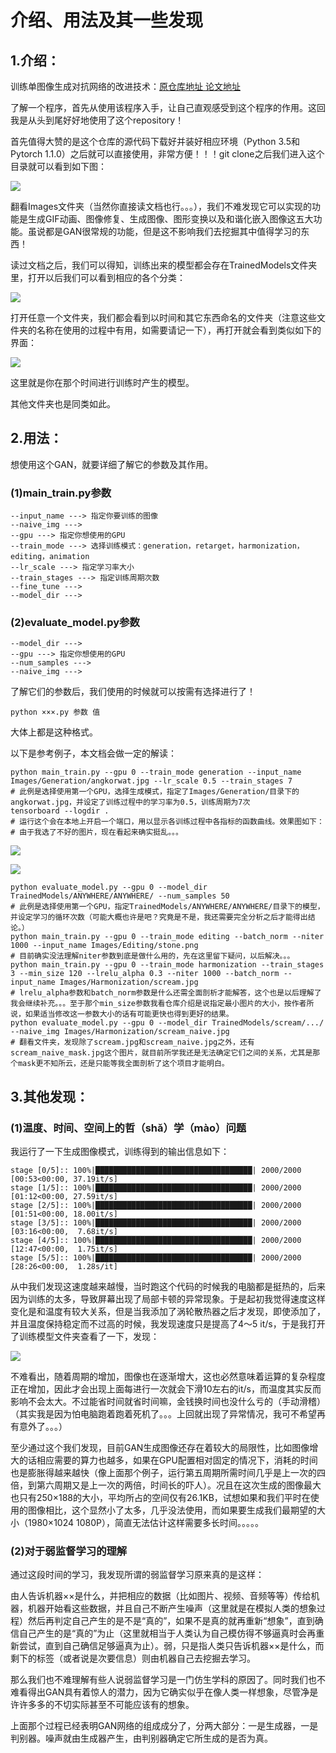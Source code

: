# 介绍、用法及其一些发现

## 1.介绍：

训练单图像生成对抗网络的改进技术：[原仓库地址 ](https://github.com/tohinz/ConSinGAN) [论文地址](https://openaccess.thecvf.com/content/WACV2021/papers/Hinz_Improved_Techniques_for_Training_Single-Image_GANs_WACV_2021_paper.pdf)

了解一个程序，首先从使用该程序入手，让自己直观感受到这个程序的作用。这回我是从头到尾好好地使用了这个repository！

首先值得大赞的是这个仓库的源代码下载好并装好相应环境（Python 3.5和Pytorch 1.1.0）之后就可以直接使用，非常方便！！！git clone之后我们进入这个目录就可以看到如下图：

![](Assert/2021-04-13_21-08.png)

翻看Images文件夹（当然你直接读文档也行。。。），我们不难发现它可以实现的功能是生成GIF动画、图像修复、生成图像、图形变换以及和谐化嵌入图像这五大功能。虽说都是GAN很常规的功能，但是这不影响我们去挖掘其中值得学习的东西！

读过文档之后，我们可以得知，训练出来的模型都会存在TrainedModels文件夹里，打开以后我们可以看到相应的各个分类：

![](Assert/2021-04-13_21-25.png)

打开任意一个文件夹，我们都会看到以时间和其它东西命名的文件夹（注意这些文件夹的名称在使用的过程中有用，如需要请记一下），再打开就会看到类似如下的界面：

![](Assert/2021-04-13_21-36.png)

这里就是你在那个时间进行训练时产生的模型。

其他文件夹也是同类如此。

## 2.用法：

想使用这个GAN，就要详细了解它的参数及其作用。

### (1)main_train.py参数

```
--input_name ---> 指定你要训练的图像
--naive_img ---> 
--gpu ---> 指定你想使用的GPU
--train_mode ---> 选择训练模式：generation，retarget，harmonization，editing，animation
--lr_scale ---> 指定学习率大小
--train_stages ---> 指定训练周期次数
--fine_tune ---> 
--model_dir ---> 
```

### (2)evaluate_model.py参数

```
--model_dir ---> 
--gpu ---> 指定你想使用的GPU
--num_samples ---> 
--naive_img ---> 
```

了解它们的参数后，我们使用的时候就可以按需有选择进行了！

```
python ×××.py 参数 值
```

大体上都是这种格式。

以下是参考例子，本文档会做一定的解读：

```shell
python main_train.py --gpu 0 --train_mode generation --input_name Images/Generation/angkorwat.jpg --lr_scale 0.5 --train_stages 7
# 此例是选择使用第一个GPU，选择生成模式，指定了Images/Generation/目录下的angkorwat.jpg，并设定了训练过程中的学习率为0.5，训练周期为7次
tensorboard --logdir .
# 运行这个会在本地上开启一个端口，用以显示各训练过程中各指标的函数曲线。效果图如下：
# 由于我选了不好的图片，现在看起来确实挺乱。。。
```

![](Assert/2021-04-13_23-04.png)

![](Assert/Screenshot_20210413_230713.png)

```shell
python evaluate_model.py --gpu 0 --model_dir TrainedModels/ANYWHERE/ANYWHERE/ --num_samples 50
# 此例是选择使用第一个GPU，指定TrainedModels/ANYWHERE/ANYWHERE/目录下的模型，并设定学习的循环次数（可能大概也许是吧？究竟是不是，我还需要完全分析之后才能得出结论。）
python main_train.py --gpu 0 --train_mode editing --batch_norm --niter 1000 --input_name Images/Editing/stone.png
# 目前确实没法理解niter参数到底是做什么用的，先在这里留下疑问，以后解决。。。
python main_train.py --gpu 0 --train_mode harmonization --train_stages 3 --min_size 120 --lrelu_alpha 0.3 --niter 1000 --batch_norm --input_name Images/Harmonization/scream.jpg
# lrelu_alpha参数和batch_norm参数是什么还需全面剖析才能解答，这个也是以后理解了我会继续补充。。。至于那个min_size参数我看仓库介绍是说指定最小图片的大小，按作者所说，如果适当修改这一参数大小的话有可能更快也得到更好的结果。
python evaluate_model.py --gpu 0 --model_dir TrainedModels/scream/.../ --naive_img Images/Harmonization/scream_naive.jpg
# 翻看文件夹，发现除了scream.jpg和scream_naive.jpg之外，还有scream_naive_mask.jpg这个图片，就目前所学我还是无法确定它们之间的关系，尤其是那个mask更不知所云，还是只能等我全面剖析了这个项目才能明白。
```

## 3.其他发现：

### (1)温度、时间、空间上的哲（shǎ）学（mào）问题

我运行了一下生成图像模式，训练得到的输出信息如下：

```
stage [0/5]:: 100%|███████████████████████████████████| 2000/2000 [00:53<00:00, 37.19it/s]
stage [1/5]:: 100%|███████████████████████████████████| 2000/2000 [01:12<00:00, 27.59it/s]
stage [2/5]:: 100%|███████████████████████████████████| 2000/2000 [01:51<00:00, 18.00it/s]
stage [3/5]:: 100%|███████████████████████████████████| 2000/2000 [03:16<00:00,  7.68it/s]
stage [4/5]:: 100%|███████████████████████████████████| 2000/2000 [12:47<00:00,  1.75it/s]
stage [5/5]:: 100%|███████████████████████████████████| 2000/2000 [28:26<00:00,  1.28s/it]
```

从中我们发现这速度越来越慢，当时跑这个代码的时候我的电脑都是挺热的，后来因为训练的太多，导致屏幕出现了局部卡顿的异常现象。于是起初我觉得速度这样变化是和温度有较大关系，但是当我添加了涡轮散热器之后才发现，即使添加了，并且温度保持稳定而不过高的时候，我发现速度只是提高了4～5 it/s，于是我打开了训练模型文件夹查看了一下，发现：

![](Assert/2021-04-14_21-22.png)

不难看出，随着周期的增加，图像也在逐渐增大，这也必然意味着运算的复杂程度正在增加，因此才会出现上面每进行一次就会下滑10左右的it/s，而温度其实反而影响不会太大。不过能省时间就省时间嘛，金钱换时间也没什么亏的（手动滑稽）（其实我是因为怕电脑跑着跑着死机了。。。上回就出现了异常情况，我可不希望再有意外了。。。）

至少通过这个我们发现，目前GAN生成图像还存在着较大的局限性，比如图像增大的话相应需要的算力也越多，如果在GPU配置相对固定的情况下，消耗的时间也是膨胀得越来越快（像上面那个例子，运行第五周期所需时间几乎是上一次的四倍，到第六周期又是上一次的两倍，时间长的吓人）。况且在这次生成的图像最大也只有250×188的大小，平均所占的空间仅有26.1KB，试想如果和我们平时在使用的图像相比，这个显然小了太多，几乎没法使用，而如果要生成我们最期望的大小（1980×1024 1080P），简直无法估计这样需要多长时间。。。。。

### (2)对于弱监督学习的理解

通过这段时间的学习，我发现所谓的弱监督学习原来真的是这样：

由人告诉机器××是什么，并把相应的数据（比如图片、视频、音频等等）传给机器，机器开始看这些数据，并且自己不断产生噪声（这里就是在模拟人类的想象过程）然后再判定自己产生的是不是“真的”，如果不是真的就再重新“想象”，直到确信自己产生的是“真的”为止（这里就相当于人类认为自己模仿得不够逼真时会再重新尝试，直到自己确信足够逼真为止）。弱，只是指人类只告诉机器××是什么，而剩下的标签（或者说是次要信息）则由机器自己去挖掘去学习。

那么我们也不难理解有些人说弱监督学习是一门仿生学科的原因了。同时我们也不难看得出GAN具有着惊人的潜力，因为它确实似乎在像人类一样想象，尽管净是许许多多的不切实际甚至不可能应该有的想象。

上面那个过程已经表明GAN网络的组成成分了，分两大部分：一是生成器，一是判别器。噪声就由生成器产生，由判别器确定它所生成的是否为真。

